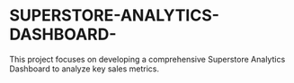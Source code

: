 # SUPERSTORE-ANALYTICS-DASHBOARD-
This project focuses on developing a comprehensive Superstore Analytics Dashboard to analyze key sales metrics. 
